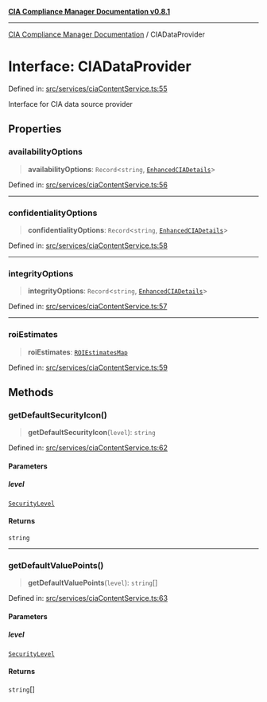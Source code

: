 [**CIA Compliance Manager Documentation v0.8.1**](../README.md)

***

[CIA Compliance Manager Documentation](../globals.md) / CIADataProvider

# Interface: CIADataProvider

Defined in: [src/services/ciaContentService.ts:55](https://github.com/Hack23/cia-compliance-manager/blob/aea527f1006de96602c10bb201453301cffe7b07/src/services/ciaContentService.ts#L55)

Interface for CIA data source provider

## Properties

### availabilityOptions

> **availabilityOptions**: `Record`\<`string`, [`EnhancedCIADetails`](EnhancedCIADetails.md)\>

Defined in: [src/services/ciaContentService.ts:56](https://github.com/Hack23/cia-compliance-manager/blob/aea527f1006de96602c10bb201453301cffe7b07/src/services/ciaContentService.ts#L56)

***

### confidentialityOptions

> **confidentialityOptions**: `Record`\<`string`, [`EnhancedCIADetails`](EnhancedCIADetails.md)\>

Defined in: [src/services/ciaContentService.ts:58](https://github.com/Hack23/cia-compliance-manager/blob/aea527f1006de96602c10bb201453301cffe7b07/src/services/ciaContentService.ts#L58)

***

### integrityOptions

> **integrityOptions**: `Record`\<`string`, [`EnhancedCIADetails`](EnhancedCIADetails.md)\>

Defined in: [src/services/ciaContentService.ts:57](https://github.com/Hack23/cia-compliance-manager/blob/aea527f1006de96602c10bb201453301cffe7b07/src/services/ciaContentService.ts#L57)

***

### roiEstimates

> **roiEstimates**: [`ROIEstimatesMap`](ROIEstimatesMap.md)

Defined in: [src/services/ciaContentService.ts:59](https://github.com/Hack23/cia-compliance-manager/blob/aea527f1006de96602c10bb201453301cffe7b07/src/services/ciaContentService.ts#L59)

## Methods

### getDefaultSecurityIcon()

> **getDefaultSecurityIcon**(`level`): `string`

Defined in: [src/services/ciaContentService.ts:62](https://github.com/Hack23/cia-compliance-manager/blob/aea527f1006de96602c10bb201453301cffe7b07/src/services/ciaContentService.ts#L62)

#### Parameters

##### level

[`SecurityLevel`](../type-aliases/SecurityLevel.md)

#### Returns

`string`

***

### getDefaultValuePoints()

> **getDefaultValuePoints**(`level`): `string`[]

Defined in: [src/services/ciaContentService.ts:63](https://github.com/Hack23/cia-compliance-manager/blob/aea527f1006de96602c10bb201453301cffe7b07/src/services/ciaContentService.ts#L63)

#### Parameters

##### level

[`SecurityLevel`](../type-aliases/SecurityLevel.md)

#### Returns

`string`[]

